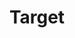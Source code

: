 ---
title: "Target"

categories: ['']

tags: ['Target']

arabic: ['الهدف']

publishers: ['معجم مصطلحات التعلم الآلي والتعلم العميق وعلم البيانات']

types: "word"

slug: ""
---
